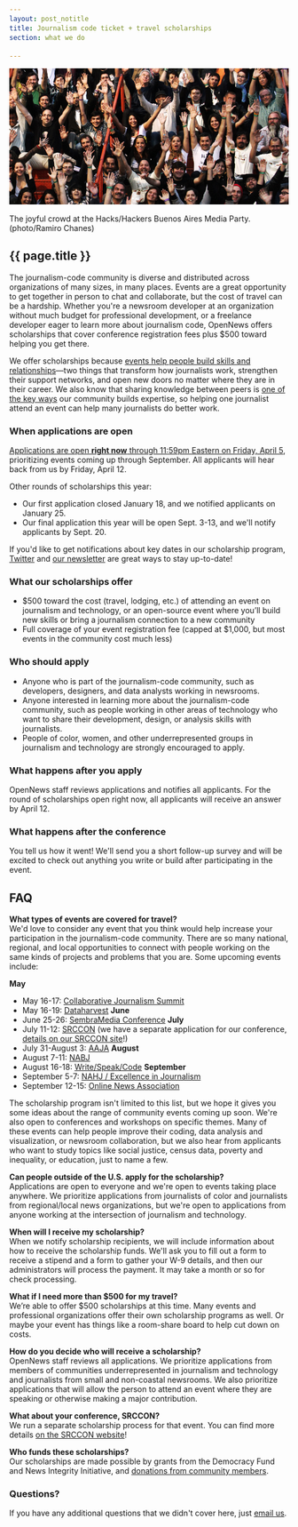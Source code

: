 ```yaml
---
layout: post_notitle
title: Journalism code ticket + travel scholarships
section: what we do

---
```

<img src="/media/img/index_opennewsphoto.jpg" class="topline">
<p class="caption">The joyful crowd at the Hacks/Hackers Buenos Aires Media Party. (photo/Ramiro Chanes)</p>

<h2>{{ page.title }}</h2>

<p class="bodybig">The journalism-code community is diverse and distributed across organizations of many sizes, in many places. Events are a great opportunity to get together in person to chat and collaborate, but the cost of travel can be a hardship. Whether you're a newsroom developer at an organization without much budget for professional development, or a freelance developer eager to learn more about journalism code, OpenNews offers scholarships that cover conference registration fees plus $500 toward helping you get there.</p>

<p>We offer scholarships because <a href="https://opennews.org/blog/scholarships-networks/">events help people build skills and relationships</a>—two things that transform how journalists work, strengthen their support networks, and open new doors no matter where they are in their career. We also know that sharing knowledge between peers is <a href="https://opennews.org/what/community/survey/">one of the key ways</a> our community builds expertise, so helping one journalist attend an event can help many journalists do better work.</p>

### When applications are open

[Applications are open **right now** through 11:59pm Eastern on Friday, April 5](https://docs.google.com/forms/d/e/1FAIpQLScszqWGlUsIA4iEZnrdCaI-fiHttB9saiXAtiD9E031erobyg/viewform), prioritizing events coming up through September. All applicants will hear back from us by Friday, April 12.

Other rounds of scholarships this year:  
* Our first application closed January 18, and we notified applicants on January 25.
* Our final application this year will be open Sept. 3-13, and we'll notify applicants by Sept. 20.

If you'd like to get notifications about key dates in our scholarship program, [Twitter](https://twitter.com/opennews) and [our newsletter](http://eepurl.com/czSVTL) are great ways to stay up-to-date!

### What our scholarships offer

* $500 toward the cost (travel, lodging, etc.) of attending an event on journalism and technology, or an open-source event where you’ll build new skills or bring a journalism connection to a new community
* Full coverage of your event registration fee (capped at $1,000, but most events in the community cost much less)

### Who should apply

* Anyone who is part of the journalism-code community, such as developers, designers, and data analysts working in newsrooms.
* Anyone interested in learning more about the journalism-code community, such as people working in other areas of technology who want to share their development, design, or analysis skills with journalists.
* People of color, women, and other underrepresented groups in journalism and technology are strongly encouraged to apply.

### What happens after you apply

OpenNews staff reviews applications and notifies all applicants. For the round of scholarships open right now, all applicants will receive an answer by April 12.

### What happens after the conference

You tell us how it went! We'll send you a short follow-up survey and will be excited to check out anything you write or build after participating in the event.

## FAQ

**What types of events are covered for travel?**  
We'd love to consider any event that you think would help increase your participation in the journalism-code community. There are so many national, regional, and local opportunities to connect with people working on the same kinds of projects and problems that you are. Some upcoming events include:
    
**May**  
* May 16-17: [Collaborative Journalism Summit](https://collaborativejournalism.org/cjs2019/)
* May 16-19: [Dataharvest](https://dataharvest.eu/)
**June**  
* June 25-26: [SembraMedia Conference](https://www.sembramedia.org/eventos-de-sembramedia/cancun/)
**July**  
* July 11-12: [SRCCON](https://srccon.org/) (we have a separate application for our conference, [details on our SRCCON site](https://srccon.org/scholarships/)!)
* July 31-August 3: [AAJA](https://www.aaja.org/aaja19_announcement)
**August**  
* August 7-11: [NABJ](http://www.nabjconvention.com/index.cfm)
* August 16-18: [Write/Speak/Code](https://www.writespeakcode.com/)
**September**  
* September 5-7: [NAHJ / Excellence in Journalism](https://excellenceinjournalism.org/)
* September 12-15: [Online News Association](https://ona19.journalists.org)

The scholarship program isn't limited to this list, but we hope it gives you some ideas about the range of community events coming up soon. We're also open to conferences and workshops on specific themes. Many of these events can help people improve their coding, data analysis and visualization, or newsroom collaboration, but we also hear from applicants who want to study topics like social justice, census data, poverty and inequality, or education, just to name a few.

**Can people outside of the U.S. apply for the scholarship?**  
Applications are open to everyone and we're open to events taking place anywhere. We prioritize applications from journalists of color and journalists from regional/local news organizations, but we're open to applications from anyone working at the intersection of journalism and technology.

**When will I receive my scholarship?**  
When we notify scholarship recipients, we will include information about how to receive the scholarship funds. We'll ask you to fill out a form to receive a stipend and a form to gather your W-9 details, and then our administrators will process the payment. It may take a month or so for check processing.
 
**What if I need more than $500 for my travel?**  
We’re able to offer $500 scholarships at this time. Many events and professional organizations offer their own scholarship programs as well. Or maybe your event has things like a room-share board to help cut down on costs.

**How do you decide who will receive a scholarship?**  
OpenNews staff reviews all applications. We prioritize applications from members of communities underrepresented in journalism and technology and journalists from small and non-coastal newsrooms. We also prioritize applications that will allow the person to attend an event where they are speaking or otherwise making a major contribution.

**What about your conference, SRCCON?**  
We run a separate scholarship process for that event. You can find more details [on the SRCCON website](https://srccon.org/scholarships/)!

**Who funds these scholarships?**  
Our scholarships are made possible by grants from the Democracy Fund and News Integrity Initiative, and [donations from community members](https://opennews.networkforgood.com/).

### Questions?
If you have any additional questions that we didn't cover here, just [email us](mailto:info@opennews.org).
